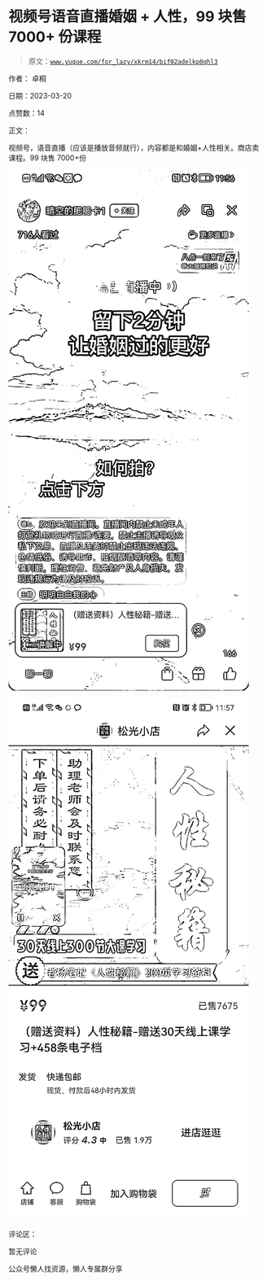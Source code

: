# 视频号语音直播婚姻 + 人性，99 块售 7000+ 份课程

> 原文：[`www.yuque.com/for_lazy/xkrm14/bif02adelkp0qhl3`](https://www.yuque.com/for_lazy/xkrm14/bif02adelkp0qhl3)



作者： 卓桐



日期：2023-03-20



点赞数：14



正文：



视频号，语音直播（应该是播放音频就行），内容都是和婚姻+人性相关。商店卖课程。99 块售 7000+份



![](img/fb19240b7fb6cdafb6943a50a18f5587.png)  

![](img/84cfa84d5e82d60abc44db640f6d0754.png)  

评论区：



暂无评论



公众号懒人找资源，懒人专属群分享

</ne-p></ne-p>